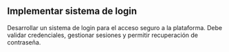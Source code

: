 ## Implementar sistema de login

Desarrollar un sistema de login para el acceso seguro a la plataforma. Debe validar credenciales, gestionar sesiones y permitir recuperación de contraseña.